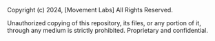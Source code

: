 Copyright (c) 2024, [Movement Labs]
All Rights Reserved.

Unauthorized copying of this repository, its files, or any portion of it, through any medium is strictly prohibited. Proprietary and confidential.

